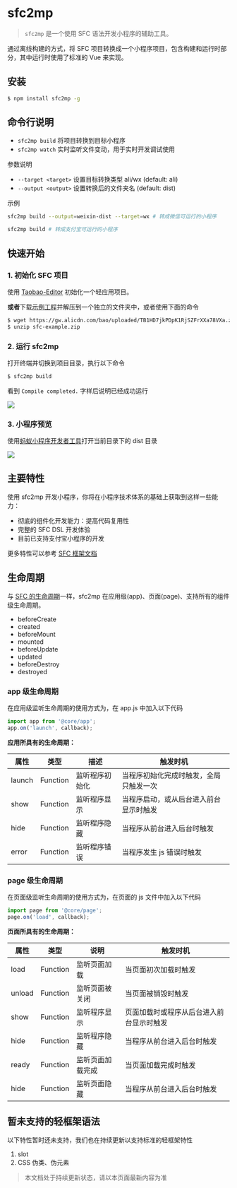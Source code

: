 # sfc2mp

> `sfc2mp` 是一个使用 SFC 语法开发小程序的辅助工具。

通过离线构建的方式，将 SFC 项目转换成一个小程序项目，包含构建和运行时部分，其中运行时使用了标准的 Vue 来实现。

## 安装

```bash
$ npm install sfc2mp -g
```

## 命令行说明

- `sfc2mp build` 将项目转换到目标小程序
- `sfc2mp watch` 实时监听文件变动，用于实时开发调试使用

参数说明

- `--target <target>` 设置目标转换类型 ali/wx (default: ali)
- `--output <output>` 设置转换后的文件夹名 (default: dist)

示例

```bash
sfc2mp build --output=weixin-dist --target=wx # 转成微信可运行的小程序
```

```bash
sfc2mp build # 转成支付宝可运行的小程序
```

## 快速开始

### 1. 初始化 SFC 项目

使用 [Taobao-Editor](https://developers.taobao.net/ide) 初始化一个轻应用项目。

**或者**下载[示例工程](https://gw.alicdn.com/bao/uploaded/TB1HD7jkPDpK1RjSZFrXXa78VXa.zip)并解压到一个独立的文件夹中，或者使用下面的命令

```bash
$ wget https://gw.alicdn.com/bao/uploaded/TB1HD7jkPDpK1RjSZFrXXa78VXa.zip -O sfc-example.zip
$ unzip sfc-example.zip
```

### 2. 运行 sfc2mp

打开终端并切换到项目目录，执行以下命令

```bash
$ sfc2mp build
```

看到 `Compile completed.` 字样后说明已经成功运行

![](https://gw.alicdn.com/tfs/TB1ejKsIHSYBuNjSspiXXXNzpXa-1546-1278.png)

### 3. 小程序预览

使用[蚂蚁小程序开发者工具](https://docs.alipay.com/mini/ide/download)打开当前目录下的 dist 目录

![](https://gw.alicdn.com/tfs/TB1lrhdIFGWBuNjy0FbXXb4sXXa-2080-1548.png)

## 主要特性

使用 sfc2mp 开发小程序，你将在小程序技术体系的基础上获取到这样一些能力：

- 彻底的组件化开发能力：提高代码复用性
- 完整的 SFC DSL 开发体验
- 目前已支持支付宝小程序的开发

更多特性可以参考 [SFC 框架文档](https://developers.taobao.net/components/)

## 生命周期

与 [SFC 的生命周期](https://developers.taobao.com/framework/light-framework/lifecycle.html)一样，sfc2mp 在应用级(app)、页面(page)、支持所有的组件级生命周期。

- beforeCreate
- created
- beforeMount
- mounted
- beforeUpdate
- updated
- beforeDestroy
- destroyed

### app 级生命周期

在应用级监听生命周期的使用方式为，在 app.js 中加入以下代码

```js
import app from '@core/app';
app.on('launch', callback);
```

**应用所具有的生命周期：**

| 属性   | 类型     | 描述           | 触发时机                               |
| ------ | -------- | -------------- | -------------------------------------- |
| launch | Function | 监听程序初始化 | 当程序初始化完成时触发，全局只触发一次 |
| show   | Function | 监听程序显示   | 当程序启动，或从后台进入前台显示时触发 |
| hide   | Function | 监听程序隐藏   | 当程序从前台进入后台时触发             |
| error  | Function | 监听程序错误   | 当程序发生 js 错误时触发               |

### page 级生命周期

在页面级监听生命周期的使用方式为，在页面的 js 文件中加入以下代码

```js
import page from '@core/page';
page.on('load', callback);
```

**页面所具有的生命周期：**

| 属性   | 类型     | 说明             | 触发时机                                 |
| ------ | -------- | ---------------- | ---------------------------------------- |
| load   | Function | 监听页面加载     | 当页面初次加载时触发                     |
| unload | Function | 监听页面被关闭   | 当页面被销毁时触发                       |
| show   | Function | 监听程序显示     | 页面加载时或程序从后台进入前台显示时触发 |
| hide   | Function | 监听程序隐藏     | 当程序从前台进入后台时触发               |
| ready  | Function | 监听页面加载完成 | 当页面加载完成时触发                     |
| hide   | Function | 监听页面隐藏     | 当程序从前台进入后台时触发               |

## 暂未支持的轻框架语法

以下特性暂时还未支持，我们也在持续更新以支持标准的轻框架特性

1. slot
2. CSS 伪类、伪元素

> 本文档处于持续更新状态，请以本页面最新内容为准
